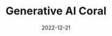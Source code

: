 ---
weight: 1
images:
    - https://live.staticflickr.com/65535/53400196990_de8c20abfb_b_d.jpg
    - https://live.staticflickr.com/65535/53399766611_117dfe3650_b_d.jpg
    - https://live.staticflickr.com/65535/53399954713_1ddbbf0711_b_d.jpg

title: Generative AI Coral
date: 2022-12-21
tags:
- archive # all posts
- work
- generative
---
